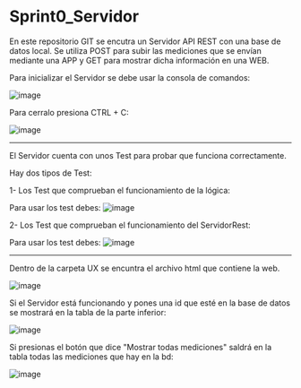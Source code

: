 # Sprint0_Servidor
En este repositorio GIT se encutra un Servidor API REST con una base de datos local. Se utiliza POST para subir las mediciones que se envían mediante una APP y GET para mostrar dicha información en una WEB.

Para inicializar el Servidor se debe usar la consola de comandos:

![image](https://user-images.githubusercontent.com/73591958/195057693-71606ccb-3716-433a-8eeb-90ea2d734f5b.png)

Para cerralo presiona CTRL + C:

![image](https://user-images.githubusercontent.com/73591958/195057870-b7b4ca8c-be1d-40eb-bd0c-b6fc8df01c54.png)

-------------------------------------------------------------------------------------------------------

El Servidor cuenta con unos Test para probar que funciona correctamente.

Hay dos tipos de Test:

1- Los Test que comprueban el funcionamiento de la lógica:

Para usar los test debes:
![image](https://user-images.githubusercontent.com/73591958/195058739-9325bfe5-c634-4de7-8f9c-c69c724584c2.png)

2- Los Test que comprueban el funcionamiento del ServidorRest:

Para usar los test debes:
![image](https://user-images.githubusercontent.com/73591958/195059159-3c9dd1c8-a8bb-4333-ba09-7b94c21f45d5.png)

-------------------------------------------------------------------------------------------------------

Dentro de la carpeta UX se encuntra el archivo html que contiene la web.

![image](https://user-images.githubusercontent.com/73591958/195060187-a8390ff8-8468-4443-b586-87a234d9d4d5.png)

Si el Servidor está funcionando y pones una id que esté en la base de datos se mostrará en la tabla de la parte inferior:

![image](https://user-images.githubusercontent.com/73591958/195060503-f89d473f-972d-4092-84c5-e400fd9cb22f.png)

Si presionas el botón que dice "Mostrar todas mediciones" saldrá en la tabla todas las mediciones que hay en la bd:

![image](https://user-images.githubusercontent.com/73591958/195061229-4e82609c-735d-4331-82f7-2c8a80e6e459.png)


